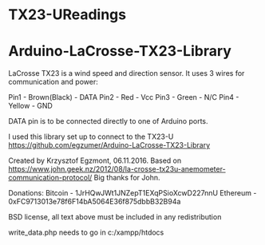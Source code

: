 # TX23-UReadings
# Arduino-LaCrosse-TX23-Library

LaCrosse TX23 is a wind speed and direction sensor. It uses 3 wires for communication and power:

Pin1 - Brown(Black) - DATA
Pin2 - Red - Vcc
Pin3 - Green - N/C
Pin4 - Yellow - GND

DATA pin is to be connected directly to one of Arduino ports.

I used this library set up to connect to the TX23-U
https://github.com/egzumer/Arduino-LaCrosse-TX23-Library

Created by Krzysztof Egzmont, 06.11.2016.
Based on https://www.john.geek.nz/2012/08/la-crosse-tx23u-anemometer-communication-protocol/
Big thanks for John.

Donations: 
Bitcoin - 1JrHQwJWt1JNZepT1EXqPSioXcwD227nnU
Ethereum - 0xFC9713013e78f6F14bA5064E36f875dbbB32B94a

BSD license, all text above must be included in any redistribution


write_data.php needs to go in c:/xampp/htdocs
